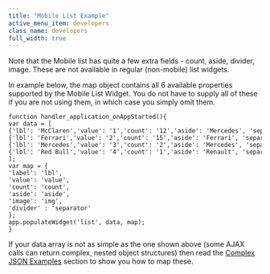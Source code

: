 ```yaml
---
title: "Mobile List Example"
active_menu_item: developers
class_name: developers
full_width: true
---
```



Note that the Mobile list has quite a few extra fields - count, aside, divider, image. These are not available in regular (non-mobile) list widgets.

In example below, the map object contains all 6 available properties supported by the Mobile List Widget. You do not have to supply all of these if you are not using them, in which case you simply omit them.

    function handler_application_onAppStarted(){
    var data = [
    {'lbl': 'McClaren','value': '1','count': '12','aside': 'Mercedes', 'separator':'false', 'img':'http://adomain/animage.png'},
    {'lbl': 'Ferrari','value': '2','count': '15','aside': 'Ferrari', 'separator':'false', 'img':'http://adomain/animage.png'},
    {'lbl': 'Mercedes','value': '3','count': '2','aside': 'Mercedes', 'separator':'false', 'img':'http://adomain/animage.png'},
    {'lbl': 'Red Bull','value': '4','count': '1','aside': 'Renault', 'separator':'false', 'img':'http://adomain/animage.png'}
    ];
    var map = {
    'label': 'lbl',
    'value': 'value',
    'count': 'count',
    'aside': 'aside',
    'image': 'img',
    'divider' : 'separator'
    };
    app.populateWidget('list', data, map);
    }
   

If your data array is not as simple as the one shown above (some AJAX calls can return complex, nested object structures) then read the [Complex JSON Examples](complex-json-example) section to show you how to map these.

